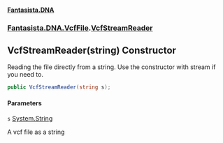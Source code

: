 #### [Fantasista.DNA](index.md 'index')
### [Fantasista.DNA.VcfFile](Fantasista.DNA.VcfFile.md 'Fantasista.DNA.VcfFile').[VcfStreamReader](Fantasista.DNA.VcfFile.VcfStreamReader.md 'Fantasista.DNA.VcfFile.VcfStreamReader')

## VcfStreamReader(string) Constructor

Reading the file directly from a string. Use the constructor with stream if you need to.

```csharp
public VcfStreamReader(string s);
```
#### Parameters

<a name='Fantasista.DNA.VcfFile.VcfStreamReader.VcfStreamReader(string).s'></a>

`s` [System.String](https://docs.microsoft.com/en-us/dotnet/api/System.String 'System.String')

A vcf file as a string